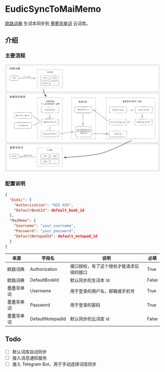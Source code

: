 # EudicSyncToMaiMemo

[欧路词典](https://www.eudic.net/v4/en/app/eudic) 生词本同步到 [墨墨背单词](https://www.maimemo.com/) 云词库。

## 介绍

### 主要流程

![flow.excalidraw.png](doc/img/flow.excalidraw.png)

### 配置说明

```json
{
  "Eudic": {
    "Authorization": "NIS XXX",
    "DefaultBookId": default_book_id
  },
  "MaiMemo": {
    "Username": "your_username",
    "Password": "your_password",
    "DefaultNotepadId": default_notepad_id
  }
}
```

| 来源       | 字段名           | 说明                                     | 必填  |
| ---------- | ---------------- | ---------------------------------------- | ----- |
| 欧路词典   | Authorization    | 接口授权，有了这个授权才能请求后续的接口 | True  |
| 欧路词典   | DefaultBookId    | 默认同步的生词本 Id                      | False |
| 墨墨背单词 | Username         | 用于登录的用户名，邮箱或手机号           | True  |
| 墨墨背单词 | Password         | 用于登录的密码                           | True  |
| 墨墨背单词 | DefaultNotepadId | 默认同步的云词库 id                      | False |

## Todo

- [ ] 默认词库自动同步
- [ ] 接入消息通知服务
- [ ] 接入 Telegram Bot，用于手动选择词库同步
